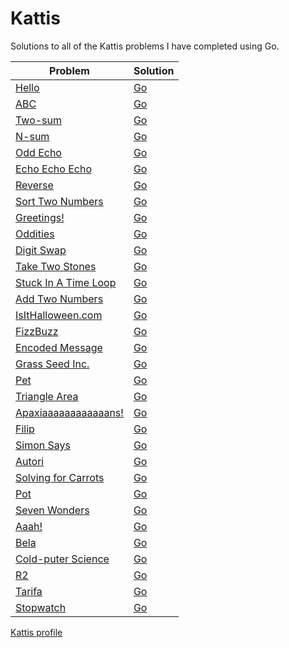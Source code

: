 # Kattis
Solutions to all of the Kattis problems I have completed using Go.

| Problem                                                             | Solution                   |
| ------------------------------------------------------------------- | -------------------------- |
| [Hello](https://open.kattis.com/problems/hello)                     | [Go](Go/hello.go)          |
| [ABC](https://open.kattis.com/problems/abc)                         | [Go](Go/abc.go)            |
| [Two-sum](https://open.kattis.com/problems/twosum)                  | [Go](Go/twosum.go)         |
| [N-sum](https://open.kattis.com/problems/nsum)                      | [Go](Go/nsum.go)           |
| [Odd Echo](https://open.kattis.com/problems/oddecho)                | [Go](Go/oddecho.go)        |
| [Echo Echo Echo](https://open.kattis.com/problems/echoechoecho)     | [Go](Go/echoechoecho.go)   |
| [Reverse](https://open.kattis.com/problems/ofugsnuid)               | [Go](Go/ofugsnuid.go)      |
| [Sort Two Numbers](https://open.kattis.com/problems/sorttwonumbers) | [Go](Go/sorttwonumbers.go) |
| [Greetings!](https://open.kattis.com/problems/greetings2)           | [Go](Go/greetings2.go)     |
| [Oddities](https://open.kattis.com/problems/oddities)               | [Go](Go/oddities.go)       |
| [Digit Swap](https://open.kattis.com/problems/digitswap)            | [Go](Go/digitswap.go)      |
| [Take Two Stones](https://open.kattis.com/problems/twostones)       | [Go](Go/twostones.go)      |
| [Stuck In A Time Loop](https://open.kattis.com/problems/timeloop)   | [Go](Go/timeloop.go)       |
| [Add Two Numbers](https://open.kattis.com/problems/addtwonumbers)   | [Go](Go/addtwonumbers.go)  |
| [IsItHalloween.com](https://open.kattis.com/problems/isithalloween) | [Go](Go/isithalloween.go)  |
| [FizzBuzz](https://open.kattis.com/problems/fizzbuzz)               | [Go](Go/fizzbuzz.go)       |
| [Encoded Message](https://open.kattis.com/problems/encodedmessage)  | [Go](Go/encodedmessage.go) |
| [Grass Seed Inc.](https://open.kattis.com/problems/grassseed)       | [Go](Go/grassseed.go)      |
| [Pet](https://open.kattis.com/problems/pet)                         | [Go](Go/pet.go)            |
| [Triangle Area](https://open.kattis.com/problems/triarea)           | [Go](Go/triarea.go)        |
| [Apaxiaaaaaaaaaaaans!](https://open.kattis.com/problems/apaxiaaans) | [Go](Go/apaxiaaans.go)     |
| [Filip](https://open.kattis.com/problems/filip)                     | [Go](Go/filip.go)          |
| [Simon Says](https://open.kattis.com/problems/simonsays)            | [Go](Go/simonsays.go)      |
| [Autori](https://open.kattis.com/problems/autori)                   | [Go](Go/autori.go)         |
| [Solving for Carrots](https://open.kattis.com/problems/carrots)     | [Go](Go/carrots.go)        |
| [Pot](https://open.kattis.com/problems/pot)                         | [Go](Go/pot.go)            |
| [Seven Wonders](https://open.kattis.com/problems/sevenwonders)      | [Go](Go/sevenwonders.go)   |
| [Aaah!](https://open.kattis.com/problems/aaah)                      | [Go](Go/aaah.go)           |
| [Bela](https://open.kattis.com/problems/bela)                       | [Go](Go/bela.go)           |
| [Cold-puter Science](https://open.kattis.com/problems/cold)         | [Go](Go/cold.go)           |
| [R2](https://open.kattis.com/problems/r2)                           | [Go](Go/r2.go)             |
| [Tarifa](https://open.kattis.com/problems/tarifa)                   | [Go](Go/tarifa.go)         |
| [Stopwatch](https://open.kattis.com/problems/stopwatch)             | [Go](Go/stopwatch.go)      |

[Kattis profile](https://open.kattis.com/users/ramon-rodrigues1)
